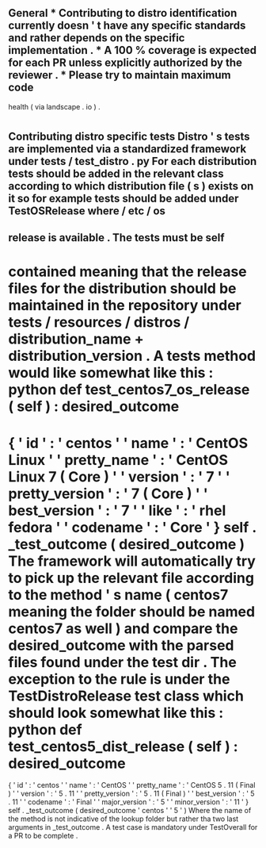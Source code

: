 #
General
*
Contributing
to
distro
identification
currently
doesn
'
t
have
any
specific
standards
and
rather
depends
on
the
specific
implementation
.
*
A
100
%
coverage
is
expected
for
each
PR
unless
explicitly
authorized
by
the
reviewer
.
*
Please
try
to
maintain
maximum
code
-
health
(
via
landscape
.
io
)
.
#
Contributing
distro
specific
tests
Distro
'
s
tests
are
implemented
via
a
standardized
framework
under
tests
/
test_distro
.
py
For
each
distribution
tests
should
be
added
in
the
relevant
class
according
to
which
distribution
file
(
s
)
exists
on
it
so
for
example
tests
should
be
added
under
TestOSRelease
where
/
etc
/
os
-
release
is
available
.
The
tests
must
be
self
-
contained
meaning
that
the
release
files
for
the
distribution
should
be
maintained
in
the
repository
under
tests
/
resources
/
distros
/
distribution_name
+
distribution_version
.
A
tests
method
would
like
somewhat
like
this
:
python
def
test_centos7_os_release
(
self
)
:
desired_outcome
=
{
'
id
'
:
'
centos
'
'
name
'
:
'
CentOS
Linux
'
'
pretty_name
'
:
'
CentOS
Linux
7
(
Core
)
'
'
version
'
:
'
7
'
'
pretty_version
'
:
'
7
(
Core
)
'
'
best_version
'
:
'
7
'
'
like
'
:
'
rhel
fedora
'
'
codename
'
:
'
Core
'
}
self
.
_test_outcome
(
desired_outcome
)
The
framework
will
automatically
try
to
pick
up
the
relevant
file
according
to
the
method
'
s
name
(
centos7
meaning
the
folder
should
be
named
centos7
as
well
)
and
compare
the
desired_outcome
with
the
parsed
files
found
under
the
test
dir
.
The
exception
to
the
rule
is
under
the
TestDistroRelease
test
class
which
should
look
somewhat
like
this
:
python
def
test_centos5_dist_release
(
self
)
:
desired_outcome
=
{
'
id
'
:
'
centos
'
'
name
'
:
'
CentOS
'
'
pretty_name
'
:
'
CentOS
5
.
11
(
Final
)
'
'
version
'
:
'
5
.
11
'
'
pretty_version
'
:
'
5
.
11
(
Final
)
'
'
best_version
'
:
'
5
.
11
'
'
codename
'
:
'
Final
'
'
major_version
'
:
'
5
'
'
minor_version
'
:
'
11
'
}
self
.
_test_outcome
(
desired_outcome
'
centos
'
'
5
'
)
Where
the
name
of
the
method
is
not
indicative
of
the
lookup
folder
but
rather
tha
two
last
arguments
in
_test_outcome
.
A
test
case
is
mandatory
under
TestOverall
for
a
PR
to
be
complete
.
